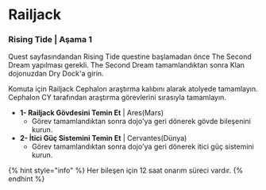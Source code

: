 # Railjack

### Rising Tide \| Aşama 1

Quest sayfasındandan Rising Tide questine başlamadan önce The Second Dream yapılması gerekli. The Second Dream tamamlandıktan sonra Klan dojonuzdan Dry Dock'a girin. 

Komuta için Railjack Cephalon araştırma kalıbını alarak atolyede tamamlayın. Cephalon CY tarafından araştırma görevlerini sırasıyla tamamlayın.

* **1- Railjack Gövdesini Temin Et** \| Ares\(Mars\) 
  * Görev tamamlandıktan sonra dojo'ya geri dönerek gövde bileşenini kurun.
* **2- İtici Güç Sistemini Temin Et** \| Cervantes\(Dünya\)
  * Görev tamamlandıktan sonra dojo'ya geri dönerek itici güç sistemini kurun.

{% hint style="info" %}
Her bileşen için 12 saat onarım süreci vardır.
{% endhint %}



